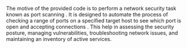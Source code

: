 The motive of the provided code is to perform a network security task known as port scanning . It is designed to automate the process of checking a range of ports on a specified target host to see which port is open and accepting connections . This  help in assessing the security posture, managing vulnerabilities, troubleshooting network issues, and maintaining an inventory of active services.
